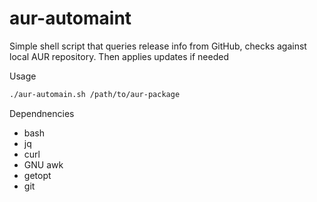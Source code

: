 # aur-automaint

Simple shell script that queries release info from GitHub, checks against local AUR repository. Then applies updates if needed

Usage

```bash
./aur-automain.sh /path/to/aur-package
```

Dependnencies

* bash
* jq
* curl
* GNU awk
* getopt
* git
